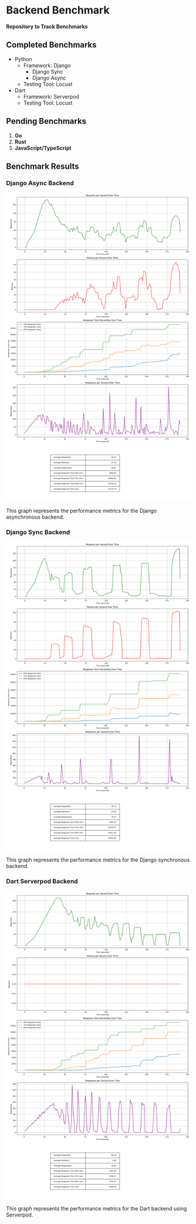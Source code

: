 # Backend Benchmark

**Repository to Track Benchmarks**

## Completed Benchmarks
- Python
  - Framework: Django
    - Django Sync
    - Django Async
  - Testing Tool: Locust
- Dart
  - Framework: Serverpod
  - Testing Tool: Locust

## Pending Benchmarks
1. **Go**
2. **Rust**
3. **JavaScript/TypeScript**


## Benchmark Results

### Django Async Backend

![Django Async Backend Benchmark Graph](/backends/python/django-async/tests/results/graph.png)

This graph represents the performance metrics for the Django asynchronous backend.

### Django Sync Backend

![Django Sync Backend Benchmark Graph](/backends/python/django-sync/tests/results/graph.png)

This graph represents the performance metrics for the Django synchronous backend.

### Dart Serverpod Backend

![Dart Serverpod Backend Benchmark Graph](/backends/dart/server-pod/benchmark/tests/results/graph.png)

This graph represents the performance metrics for the Dart backend using Serverpod.
